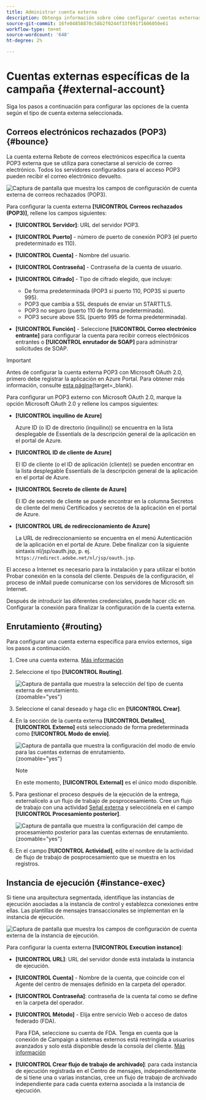 ```yaml
---
title: Administrar cuenta externa
description: Obtenga información sobre cómo configurar cuentas externas
source-git-commit: 16fe04858870c58b2f0244f33f691f1606050e61
workflow-type: tm+mt
source-wordcount: '648'
ht-degree: 2%

---
```


# Cuentas externas específicas de la campaña {#external-account}

Siga los pasos a continuación para configurar las opciones de la cuenta según el tipo de cuenta externa seleccionada.

## Correos electrónicos rechazados (POP3) {#bounce}

La cuenta externa Rebote de correos electrónicos especifica la cuenta POP3 externa que se utiliza para conectarse al servicio de correo electrónico. Todos los servidores configurados para el acceso POP3 pueden recibir el correo electrónico devuelto.

![Captura de pantalla que muestra los campos de configuración de cuenta externa de correos rechazados (POP3).](assets/external_account_bounce.png)

Para configurar la cuenta externa **[!UICONTROL Correos rechazados (POP3)]**, rellene los campos siguientes:

* **[!UICONTROL Servidor]**: URL del servidor POP3.

* **[!UICONTROL Puerto]** - número de puerto de conexión POP3 (el puerto predeterminado es 110).

* **[!UICONTROL Cuenta]** - Nombre del usuario.

* **[!UICONTROL Contraseña]** - Contraseña de la cuenta de usuario.

* **[!UICONTROL Cifrado]** - Tipo de cifrado elegido, que incluye:
   * De forma predeterminada (POP3 si puerto 110, POP3S si puerto 995).
   * POP3 que cambia a SSL después de enviar un STARTTLS.
   * POP3 no seguro (puerto 110 de forma predeterminada).
   * POP3 secure above SSL (puerto 995 de forma predeterminada).

* **[!UICONTROL Función]** - Seleccione **[!UICONTROL Correo electrónico entrante]** para configurar la cuenta para recibir correos electrónicos entrantes o **[!UICONTROL enrutador de SOAP]** para administrar solicitudes de SOAP.

>[!IMPORTANT]
>
>Antes de configurar la cuenta externa POP3 con Microsoft OAuth 2.0, primero debe registrar la aplicación en Azure Portal. Para obtener más información, consulte [esta página](https://learn.microsoft.com/en-us/entra/identity-platform/quickstart-register-app){target=_blank}.

Para configurar un POP3 externo con Microsoft OAuth 2.0, marque la opción Microsoft OAuth 2.0 y rellene los campos siguientes:

* **[!UICONTROL inquilino de Azure]**

  Azure ID (o ID de directorio (inquilino)) se encuentra en la lista desplegable de Essentials de la descripción general de la aplicación en el portal de Azure.

* **[!UICONTROL ID de cliente de Azure]**

  El ID de cliente (o el ID de aplicación (cliente)) se pueden encontrar en la lista desplegable Essentials de la descripción general de la aplicación en el portal de Azure.

* **[!UICONTROL Secreto de cliente de Azure]**

  El ID de secreto de cliente se puede encontrar en la columna Secretos de cliente del menú Certificados y secretos de la aplicación en el portal de Azure.

* **[!UICONTROL URL de redireccionamiento de Azure]**

  La URL de redireccionamiento se encuentra en el menú Autenticación de la aplicación en el portal de Azure. Debe finalizar con la siguiente sintaxis nl/jsp/oauth.jsp, p. ej. `https://redirect.adobe.net/nl/jsp/oauth.jsp`.

El acceso a Internet es necesario para la instalación y para utilizar el botón Probar conexión en la consola del cliente. Después de la configuración, el proceso de inMail puede comunicarse con los servidores de Microsoft sin Internet.

Después de introducir las diferentes credenciales, puede hacer clic en Configurar la conexión para finalizar la configuración de la cuenta externa.

## Enrutamiento {#routing}

Para configurar una cuenta externa específica para envíos externos, siga los pasos a continuación.

1. Cree una cuenta externa. [Más información](create-external-account.md)

1. Seleccione el tipo **[!UICONTROL Routing]**.

   ![Captura de pantalla que muestra la selección del tipo de cuenta externa de enrutamiento.](assets/external-account-routing.png){zoomable="yes"}

1. Seleccione el canal deseado y haga clic en **[!UICONTROL Crear]**.

1. En la sección de la cuenta externa **[!UICONTROL Detalles]**, **[!UICONTROL Externo]** está seleccionado de forma predeterminada como **[!UICONTROL Modo de envío]**.

   ![Captura de pantalla que muestra la configuración del modo de envío para las cuentas externas de enrutamiento.](assets/external-account-delivery-mode.png){zoomable="yes"}

   >[!NOTE]
   >
   >En este momento, **[!UICONTROL External]** es el único modo disponible.

1. Para gestionar el proceso después de la ejecución de la entrega, externalícelo a un flujo de trabajo de posprocesamiento. Cree un flujo de trabajo con una actividad [Señal externa](../workflows/activities/external-signal.md) y selecciónela en el campo **[!UICONTROL Procesamiento posterior]**.

   ![Captura de pantalla que muestra la configuración del campo de procesamiento posterior para las cuentas externas de enrutamiento.](assets/external-account-post-processing.png){zoomable="yes"}

1. En el campo **[!UICONTROL Actividad]**, edite el nombre de la actividad de flujo de trabajo de posprocesamiento que se muestra en los registros. <!--you can edit the name of the activity that will be created if you add an external or bulk delivery to a workflow-->

## Instancia de ejecución {#instance-exec}

Si tiene una arquitectura segmentada, identifique las instancias de ejecución asociadas a la instancia de control y establezca conexiones entre ellas. Las plantillas de mensajes transaccionales se implementan en la instancia de ejecución.

![Captura de pantalla que muestra los campos de configuración de cuenta externa de la instancia de ejecución.](assets/external_account_exec.png)

Para configurar la cuenta externa **[!UICONTROL Execution instance]**:

* **[!UICONTROL URL]**: URL del servidor donde está instalada la instancia de ejecución.

* **[!UICONTROL Cuenta]** - Nombre de la cuenta, que coincide con el Agente del centro de mensajes definido en la carpeta del operador.

* **[!UICONTROL Contraseña]**: contraseña de la cuenta tal como se define en la carpeta del operador.

* **[!UICONTROL Método]** - Elija entre servicio Web o acceso de datos federado (FDA).

  Para FDA, seleccione su cuenta de FDA. Tenga en cuenta que la conexión de Campaign a sistemas externos está restringida a usuarios avanzados y solo está disponible desde la consola del cliente. [Más información](https://experienceleague.adobe.com/es/docs/campaign/campaign-v8/connect/fda#_blank)

* **[!UICONTROL Crear flujo de trabajo de archivado]**: para cada instancia de ejecución registrada en el Centro de mensajes, independientemente de si tiene una o varias instancias, cree un flujo de trabajo de archivado independiente para cada cuenta externa asociada a la instancia de ejecución.
